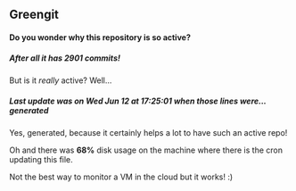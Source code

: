## Greengit

#### Do you wonder why this repository is so active?

##### After all it has 2901 commits!

But is it *really* active? Well...

##### Last update was on Wed Jun 12 at 17:25:01 when those lines were... generated

Yes, generated, because it certainly helps a lot to have such an active repo!

Oh and there was **68%** disk usage on the machine
where there is the cron updating this file.

Not the best way to monitor a VM in the cloud but it works! :)
